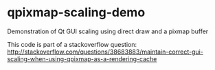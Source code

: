 # qpixmap-scaling-demo
Demonstration of Qt GUI scaling using direct draw and a pixmap buffer

This code is part of a stackoverflow question:
http://stackoverflow.com/questions/38683883/maintain-correct-gui-scaling-when-using-qpixmap-as-a-rendering-cache
